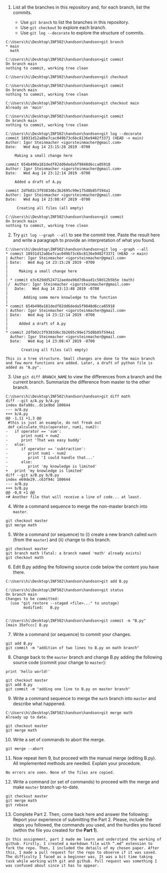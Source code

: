 1. List all the branches in this repository and, for each branch, list the commits.

    - Use `git branch` to list the branches in this repository.
    - Use `git checkout` to explore each branch.
    - Use `git log --decorate` to explore the structure of commits.

```
C:\Users\hi\Desktop\INF502\handson\handson>git branch
* main
  math

C:\Users\hi\Desktop\INF502\handson\handson>git commit
On branch main
nothing to commit, working tree clean

C:\Users\hi\Desktop\INF502\handson\handson>git checkout

C:\Users\hi\Desktop\INF502\handson\handson>git commit
On branch main
nothing to commit, working tree clean

C:\Users\hi\Desktop\INF502\handson\handson>git checkout main
Already on 'main'

C:\Users\hi\Desktop\INF502\handson\handson>git commit
On branch main
nothing to commit, working tree clean

C:\Users\hi\Desktop\INF502\handson\handson>git log --decorate
commit 18931d12a8be7cac049b73c6bc8136e9482f3371 (HEAD -> main)
Author: Igor Steinmacher <igorsteinmacher@gmail.com>
Date:   Wed Aug 14 23:15:28 2019 -0700

    Making a small change here

commit 654b490a181dedf82dd6deda5f9848d6cca05918
Author: Igor Steinmacher <igorsteinmacher@gmail.com>
Date:   Wed Aug 14 23:12:14 2019 -0700

    Added a draft of A.py

commit 2dfb02c3f9383d6c3b2695c99e175d8b85f594a1
Author: Igor Steinmacher <igorsteinmacher@gmail.com>
Date:   Wed Aug 14 23:08:47 2019 -0700

     Creating all files (all empty)

C:\Users\hi\Desktop\INF502\handson\handson>git commit
On branch main
nothing to commit, working tree clean

```

2. Try `git log --graph --all` to see the commit tree. Paste the result here and write a paragraph to provide an interpretation of what you found.
```
C:\Users\hi\Desktop\INF502\handson\handson>git log --graph --all
* commit 18931d12a8be7cac049b73c6bc8136e9482f3371 (HEAD -> main)
| Author: Igor Steinmacher <igorsteinmacher@gmail.com>
| Date:   Wed Aug 14 23:15:28 2019 -0700
|
|     Making a small change here
|
| * commit e3c629dd524712aedea96d7dbaad1c50d12b5b5e (math)
|/  Author: Igor Steinmacher <igorsteinmacher@gmail.com>
|   Date:   Wed Aug 14 23:13:48 2019 -0700
|
|       Adding some more knowledge to the function
|
* commit 654b490a181dedf82dd6deda5f9848d6cca05918
| Author: Igor Steinmacher <igorsteinmacher@gmail.com>
| Date:   Wed Aug 14 23:12:14 2019 -0700
|
|     Added a draft of A.py
|
* commit 2dfb02c3f9383d6c3b2695c99e175d8b85f594a1
  Author: Igor Steinmacher <igorsteinmacher@gmail.com>
  Date:   Wed Aug 14 23:08:47 2019 -0700

       Creating all files (all empty)

This is a tree structure. Small changes are done to the main branch and few more functions are added. Later, a draft of python file is added as "A.py".

```

3. Use `git diff BRANCH_NAME` to view the differences from a branch and the current branch. Summarize the difference from master to the other branch.

```
C:\Users\hi\Desktop\INF502\handson\handson>git diff math
diff --git a/A.py b/A.py
index 0afa98c..dc1e9bd 100644
--- a/A.py
+++ b/A.py
@@ -1,11 +1,3 @@
 #this is just an example, do not freak out
 def calculate_this(operator, num1, num2):
-   if operator == 'sum':
-      print num1 + num2
-      print 'That was easy buddy'
-   else:
-      if operator == 'subtraction':
-         print num1 - num2
-         print 'I could handle that...'
-      else:
-         print 'my knowledge is limited'
+   print 'my knowledge is limited'
diff --git a/B.py b/B.py
index e69de29..c63f94c 100644
--- a/B.py
+++ b/B.py
@@ -0,0 +1 @@
+# Another file that will receive a line of code... at least.

```

4. Write a command sequence to merge the non-master branch into `master`.

```
git checkout master
git merge math

```


5. Write a command (or sequence) to (i) create a new branch called `math` (from the `master`) and (ii) change to this branch.

```
git checkout master
git branch math (fatal: a branch named 'math' already exists)
git checkout math

```
   
6. Edit B.py adding the following source code below the content you have there.
```
C:\Users\hi\Desktop\INF502\handson\handson>git add B.py

C:\Users\hi\Desktop\INF502\handson\handson>git status
On branch main
Changes to be committed:
  (use "git restore --staged <file>..." to unstage)
        modified:   B.py


C:\Users\hi\Desktop\INF502\handson\handson>git commit -m "B.py"
[main 35efccc] B.py
```

7. Write a command (or sequence) to commit your changes.
```
git add B.py
git commit -m "addition of two lines to B.py on math branch"

```

8. Change back to the `master` branch and change B.py adding the following source code (commit your change to `master`):
```
print 'hello world!'

git checkout master
git add B.py
git commit -m "adding one line to B.py on master branch"
```

9. Write a command sequence to merge the `math` branch into `master` and describe what happened.
```
C:\Users\hi\Desktop\INF502\handson\handson>git merge math
Already up to date. 

git checkout master 
git merge math

```
   
10. Write a set of commands to abort the merge.
```
git merge --abort

```
   
11. Now repeat item 9, but proceed with the manual merge (editing B.py). All implemented methods are needed. Explain your procedure.
```
No errors are seen. None of the files are copied.

```

12. Write a command (or set of commands) to proceed with the merge and make `master` branch up-to-date.
```
git checkout master
git merge math
git rebase

```

13. Complete Part 2. Then, come back here and answer the following:
Report your experience of submitting the Part 2. Please, include the steps you followed, the commands you used, and the hurdles you faced (within the file you created for the **Part 1**).
```
In this assignment, part 2 made me learn and understand the working of github. Firstly, I created a markdown file with “.md” extension to fork the repo. Then, I included the details of my chosen paper. After this, I made a pull request for the repo to observe if it was saved. The difficulty I faced as a beginner was, It was a bit time taking task while working with git and github. Pull request was something I was confused about since it has to appear.
```

